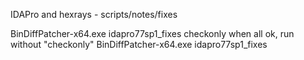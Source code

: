 
 IDAPro and hexrays - scripts/notes/fixes

 BinDiffPatcher-x64.exe idapro77sp1_fixes checkonly
 when all ok, run without "checkonly"
 BinDiffPatcher-x64.exe idapro77sp1_fixes
